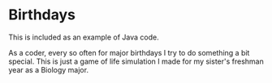 # Birthdays

This is included as an example of Java code.

As a coder, every so often for major birthdays I try to do something a bit
special.  This is just a game of life simulation I made for my sister's
freshman year as a Biology major. 

